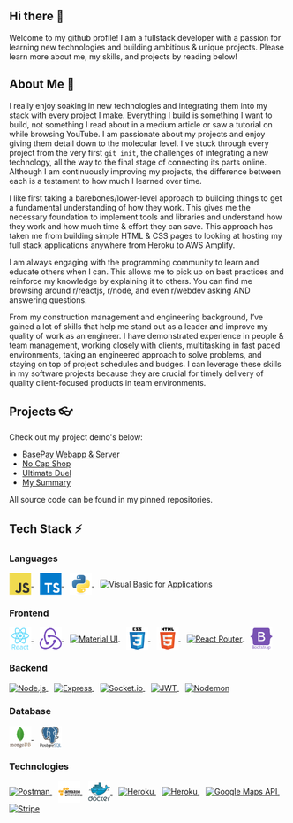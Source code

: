 ## Hi there 👋
Welcome to my github profile! I am a fullstack developer with a passion for learning new technologies and building ambitious & unique projects. Please learn more about me, my skills, and projects by reading below!

## About Me 🦄
I really enjoy soaking in new technologies and integrating them into my stack with every project I make. Everything I build is something I want to build, not something I read about in a medium article or saw a tutorial on while browsing YouTube. I am passionate about my projects and enjoy giving them detail down to the molecular level. I've stuck through every project from the very first `git init`, the challenges of integrating a new technology, all the way to the final stage of connecting its parts online. Although I am continuously improving my projects, the difference between each is a testament to how much I learned over time.

I like first taking a barebones/lower-level approach to building things to get a fundamental understanding of how they work. This gives me the necessary foundation to implement tools and libraries and understand how they work and how much time & effort they can save. This approach has taken me from building simple HTML & CSS pages to looking at hosting my full stack applications anywhere from Heroku to AWS Amplify.

I am always engaging with the programming community to learn and educate others when I can. This allows me to pick up on best practices and reinforce my knowledge by explaining it to others. You can find me browsing around r/reactjs, r/node, and even r/webdev asking AND answering questions.

From my construction management and engineering background, I’ve gained a lot of skills that help me stand out as a leader and improve my quality of work as an engineer. I have demonstrated experience in people & team management, working closely with clients, multitasking in fast paced environments, taking an engineered approach to solve problems, and staying on top of project schedules and budges. I can leverage these skills in my software projects because they are crucial for timely delivery of quality client-focused products in team environments.

## Projects 👓
Check out my project demo's below:

- [BasePay Webapp & Server](https://master.d3azd6f0sbg7ea.amplifyapp.com/)
- [No Cap Shop](https://no-cap-shop.netlify.app/)
- [Ultimate Duel](https://ultimate-duel.herokuapp.com/)
- [My Summary](https://my-summary-tab.netlify.app/)

All source code can be found in my pinned repositories.

## Tech Stack ⚡

### Languages 
<a href="https://developer.mozilla.org/en-US/docs/Web/JavaScript" target="blank">
<img align="center" src="https://raw.githubusercontent.com/devicons/devicon/master/icons/javascript/javascript-original.svg" alt="JavaScript" height="40" width="40" />
</a>
&ensp;
<a href="https://www.typescriptlang.org/" target="blank">
<img align="center" src="https://raw.githubusercontent.com/devicons/devicon/master/icons/typescript/typescript-original.svg" alt="TypeScript" height="40" width="40" />
</a>
&ensp;
<a href="https://www.python.org" target="blank">
<img align="center" src="https://raw.githubusercontent.com/devicons/devicon/master/icons/python/python-original.svg" alt="Python" height="40" width="40" />
</a>
&ensp;
<a href="https://docs.microsoft.com/en-us/office/vba/library-reference/concepts/getting-started-with-vba-in-office" target="blank">
<img align="center" src="https://styles.redditmedia.com/t5_2rnlw/styles/communityIcon_z3kwah4z27c71.png" alt="Visual Basic for Applications" height="40" width="40" />
</a>


### Frontend
<a href="https://reactjs.org/" target="blank">
<img align="center" src="https://raw.githubusercontent.com/devicons/devicon/master/icons/react/react-original-wordmark.svg" alt="React" height="40" width="40" />
</a>
&ensp;
<a href="https://redux.js.org" target="blank">
<img align="center" src="https://raw.githubusercontent.com/devicons/devicon/master/icons/redux/redux-original.svg" alt="Redux" height="40" width="40" />
</a>
&ensp;
<a href="https://mui.com" target="blank">
<img align="center" src="https://cdn.worldvectorlogo.com/logos/material-ui-1.svg" alt="Material UI" height="40" width="40" />
</a>
&ensp;
<a href="https://www.w3schools.com/css/" target="blank">
<img align="center" src="https://raw.githubusercontent.com/devicons/devicon/master/icons/css3/css3-original-wordmark.svg" alt="Css3" height="40" width="40" />
</a>
&ensp;
<a href="https://www.w3.org/html/" target="blank">
<img align="center" src="https://raw.githubusercontent.com/devicons/devicon/master/icons/html5/html5-original-wordmark.svg" alt="Html5" height="40" width="40" />
</a>
&ensp;
<a href="https://reaftrouter.com" target="blank">
<img align="center" src="https://iconape.com/wp-content/files/sm/371377/svg/371377.svg" alt="React Router" height="40" width="40" />
</a>
&ensp;
<a href="https://getbootstrap.com" target="blank">
<img align="center" src="https://raw.githubusercontent.com/devicons/devicon/master/icons/bootstrap/bootstrap-plain-wordmark.svg" alt="Bootstrap" height="40" width="40" />
</a>

### Backend
<a href="https://nodejs.org" target="blank">
<img align="center" src="https://cdn.worldvectorlogo.com/logos/nodejs-icon.svg" alt="Node.js" height="40" width="40" />
</a>
&ensp;
<a href="https://expressjs.com" target="blank">
<img align="center" src="https://www.pngfind.com/pngs/m/136-1363736_express-js-icon-png-transparent-png.png" alt="Express" height="40" width="40" />
</a>
&ensp;
<a href="https://socket.io" target="blank">
<img align="center" src="https://cdn.worldvectorlogo.com/logos/socket-io.svg" alt="Socket.io" height="40" width="40" />
</a>
&ensp;
<a href="https://jwt.io" target="blank">
<img align="center" src="https://cdn.worldvectorlogo.com/logos/jwt-3.svg" alt="JWT" height="40" width="40" />
</a>
&ensp;
<a href="https://nodemon.io/" target="blank">
<img align="center" src="https://user-images.githubusercontent.com/13700/35731649-652807e8-080e-11e8-88fd-1b2f6d553b2d.png" alt="Nodemon" height="40" width="40" />
</a>

### Database
<a href="https://www.mongodb.com/" target="blank">
<img align="center" src="https://raw.githubusercontent.com/devicons/devicon/master/icons/mongodb/mongodb-original-wordmark.svg" alt="MongoDB" height="40" width="40" />
</a>
&ensp;
<a href="https://www.postgresql.org" target="blank">
<img align="center" src="https://raw.githubusercontent.com/devicons/devicon/master/icons/postgresql/postgresql-original-wordmark.svg" alt="PostgreSQL" height="40" width="40" />
</a>

### Technologies
<a href="https://postman.com" target="blank">
<img align="center" src="https://www.vectorlogo.zone/logos/getpostman/getpostman-icon.svg" alt="Postman" height="40" width="40" />
</a>
&ensp;
<a href="https://aws.amazon.com" target="blank">
<img align="center" src="https://raw.githubusercontent.com/devicons/devicon/master/icons/amazonwebservices/amazonwebservices-original-wordmark.svg" alt="AWS" height="40" width="40" />
</a>
&ensp;
<a href="https://www.docker.com/" target="blank">
<img align="center" src="https://raw.githubusercontent.com/devicons/devicon/master/icons/docker/docker-original-wordmark.svg" alt="Docker" height="40" width="40" />
</a>
&ensp;
<a href="https://heroku.com" target="blank">
<img align="center" src="https://www.vectorlogo.zone/logos/heroku/heroku-icon.svg" alt="Heroku" height="40" width="40" />
</a>
&ensp;
<a href="https://netlify.com" target="blank">
<img align="center" src="https://cdn.worldvectorlogo.com/logos/netlify.svg" alt="Heroku" height="40" width="40" />
</a>
&ensp;
<a href="https://developers.google.com/maps" target="blank">
<img align="center" src="https://upload.wikimedia.org/wikipedia/commons/thumb/b/bd/Google_Maps_Logo_2020.svg/1137px-Google_Maps_Logo_2020.svg.png" alt="Google Maps API" height="40" width="40" />
</a>
&ensp;
<a href="https://stripe.com/" target="blank">
<img align="center" src="https://cdn.freebiesupply.com/logos/large/2x/stripe-logo-png-transparent.png" alt="Stripe" height="40" width="80" />
</a>

